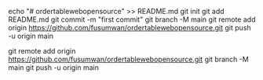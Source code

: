 echo "# ordertablewebopensource" >> README.md
git init
git add README.md
git commit -m "first commit"
git branch -M main
git remote add origin https://github.com/fusumwan/ordertablewebopensource.git
git push -u origin main


git remote add origin https://github.com/fusumwan/ordertablewebopensource.git
git branch -M main
git push -u origin main


